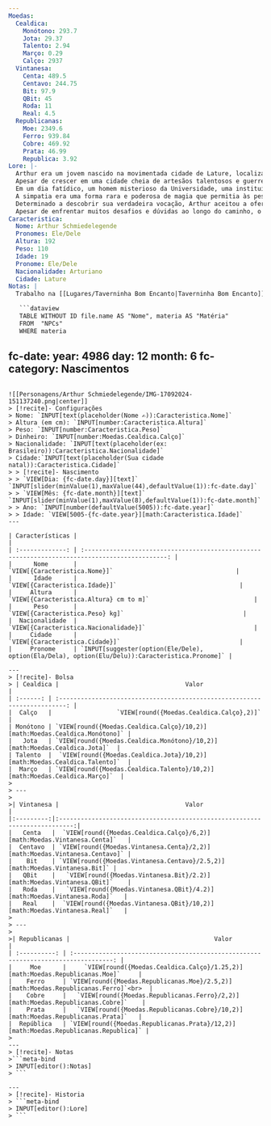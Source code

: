 ```yaml
---
Moedas:
  Cealdica:
    Monótono: 293.7
    Jota: 29.37
    Talento: 2.94
    Março: 0.29
    Calço: 2937
  Vintanesa:
    Centa: 489.5
    Centavo: 244.75
    Bit: 97.9
    QBit: 45
    Roda: 11
    Real: 4.5
  Republicanas:
    Moe: 2349.6
    Ferro: 939.84
    Cobre: 469.92
    Prata: 46.99
    Republica: 3.92
Lore: |-
  Arthur era um jovem nascido na movimentada cidade de Lature, localizada ao lado de um vulcão ativo no Império Arturiano. A cidade era conhecida por seus ricos depósitos de minerais que eram minerados e usados para criar poderosas armas para a guerra contínua contra demônios. Lature também era conhecida como o berço dos ferreiros mais habilidosos do império.
  Apesar de crescer em uma cidade cheia de artesãos talentosos e guerreiros, Arthur sentia que não se encaixava completamente. Ele não era o melhor ferreiro nem o mais forte mineiro, e frequentemente se perguntava qual era seu verdadeiro propósito na vida.
  Em um dia fatídico, um homem misterioso da Universidade, uma instituição de prestígio conhecida por seus estudos avançados em ciência e magia, visitou Lature. Intrigado pela natureza inquisitiva de Arthur e sua sede de conhecimento, o homem o apresentou ao conceito de "simpatia".
  A simpatia era uma forma rara e poderosa de magia que permitia às pessoas estabelecerem conexões profundas com o mundo ao seu redor, semelhante ao emaranhamento quântico. O homem da Universidade viu um grande potencial em Arthur e o convidou a estudar na instituição, onde ele poderia dominar e aprimorar essa habilidade única.
  Determinado a descobrir sua verdadeira vocação, Arthur aceitou a oferta do homem e embarcou em uma jornada rumo à Universidade. No caminho, o homem ensinou a Arthur os princípios básicos.
  Apesar de enfrentar muitos desafios e dúvidas ao longo do caminho, o talento natural e a determinação inabalável de Arthur impressionaram os professores da Universidade, Fazendo ele ser aprovado na Universidade.
Caracteristica:
  Nome: Arthur Schmiedelegende
  Pronomes: Ele/Dele
  Altura: 192
  Peso: 110
  Idade: 19
  Pronome: Ele/Dele
  Nacionalidade: Arturiano
  Cidade: Lature
Notas: |
  Trabalho na [[Lugares/Taverninha Bom Encanto|Taverninha Bom Encanto]] se eu trabalhar final de semana eu ganho extra.

   ```dataview
   TABLE WITHOUT ID file.name AS "Nome", materia AS "Matéria"
   FROM  "NPCs"
   WHERE materia
  ```
fc-date:
  year: 4986
  day: 12
  month: 6
fc-category: Nascimentos
---
```

![[Personagens/Arthur Schmiedelegende/IMG-17092024-151137240.png|center]]
> [!recite]- Configurações 
> Nome: `INPUT[text(placeholder(Nome ✍)):Caracteristica.Nome]`
> Altura (em cm): `INPUT[number:Caracteristica.Altura]`
> Peso: `INPUT[number:Caracteristica.Peso]`
> Dinheiro: `INPUT[number:Moedas.Cealdica.Calço]`
> Nacionalidade: `INPUT[text(placeholder(ex: Brasileiro)):Caracteristica.Nacionalidade]`
> Cidade:`INPUT[text(placeholder(Sua cidade natal)):Caracteristica.Cidade]`
> > [!recite]- Nascimento
> > `VIEW[Dia: {fc-date.day}][text]` `INPUT[slider(minValue(1),maxValue(44),defaultValue(1)):fc-date.day]` 
> > `VIEW[Mês: {fc-date.month}][text]` `INPUT[slider(minValue(1),maxValue(8),defaultValue(1)):fc-date.month]` 
> > Ano: `INPUT[number(defaultValue(5005)):fc-date.year]` 
> > Idade: `VIEW[5005-{fc-date.year}][math:Caracteristica.Idade]`
---

| Características |                                                                                                 |
| :-------------: | :---------------------------------------------------------------------------------------------: |
|      Nome       |                                  `VIEW[{Caracteristica.Nome}]`                                  |
|      Idade      |                                 `VIEW[{Caracteristica.Idade}]`                                  |
|     Altura      |                             `VIEW[{Caracteristica.Altura} cm to m]`                             |
|      Peso       |                                `VIEW[{Caracteristica.Peso} kg]`                                 |
|  Nacionalidade  |                             `VIEW[{Caracteristica.Nacionalidade}]`                              |
|     Cidade      |                                 `VIEW[{Caracteristica.Cidade}]`                                 |
|     Pronome     | `INPUT[suggester(option(Ele/Dele), option(Ela/Dela), option(Elu/Delu)):Caracteristica.Pronome]` |

---
> [!recite]- Bolsa
> | Cealdica |                                   Valor                                    |
| :------: | :------------------------------------------------------------------------: |
|  Calço   |                  `VIEW[round({Moedas.Cealdica.Calço},2)]`                  |
| Monótono | `VIEW[round({Moedas.Cealdica.Calço}/10,2)][math:Moedas.Cealdica.Monótono]` |
|   Jota   | `VIEW[round({Moedas.Cealdica.Monótono}/10,2)][math:Moedas.Cealdica.Jota]`  |
| Talento  |  `VIEW[round({Moedas.Cealdica.Jota}/10,2)][math:Moedas.Cealdica.Talento]`  |
|  Março   | `VIEW[round({Moedas.Cealdica.Talento}/10,2)][math:Moedas.Cealdica.Março]`  |
> 
> ---
>
>| Vintanesa |                                   Valor                                    |
|:---------:|:--------------------------------------------------------------------------:|
|   Centa   |  `VIEW[round({Moedas.Cealdica.Calço}/6,2)][math:Moedas.Vintanesa.Centa]`   |
|  Centavo  | `VIEW[round({Moedas.Vintanesa.Centa}/2,2)][math:Moedas.Vintanesa.Centavo]` |
|    Bit    | `VIEW[round({Moedas.Vintanesa.Centavo}/2.5,2)][math:Moedas.Vintanesa.Bit]` |
|   QBit    |   `VIEW[round({Moedas.Vintanesa.Bit}/2.2)][math:Moedas.Vintanesa.QBit]`    |
|   Roda    |   `VIEW[round({Moedas.Vintanesa.QBit}/4.2)][math:Moedas.Vintanesa.Roda]`   |
|   Real    |  `VIEW[round({Moedas.Vintanesa.QBit}/10,2)][math:Moedas.Vintanesa.Real]`   |
> 
> ---
>
>| Republicanas |                                        Valor                                        |
| :----------: | :---------------------------------------------------------------------------------: |
|     Moe      |     `VIEW[round({Moedas.Cealdica.Calço}/1.25,2)][math:Moedas.Republicanas.Moe]`     |
|    Ferro     | `VIEW[round({Moedas.Republicanas.Moe}/2.5,2)][math:Moedas.Republicanas.Ferro]`<br>  |
|    Cobre     |   `VIEW[round({Moedas.Republicanas.Ferro}/2,2)][math:Moedas.Republicanas.Cobre]`    |
|    Prata     |   `VIEW[round({Moedas.Republicanas.Cobre}/10,2)][math:Moedas.Republicanas.Prata]`   |
|  República   | `VIEW[round({Moedas.Republicanas.Prata}/12,2)][math:Moedas.Republicanas.Republica]` |
>
---
> [!recite]- Notas
>```meta-bind
> INPUT[editor():Notas]
> ```

---
> [!recite]- Historia
> ```meta-bind
> INPUT[editor():Lore]
> ```

